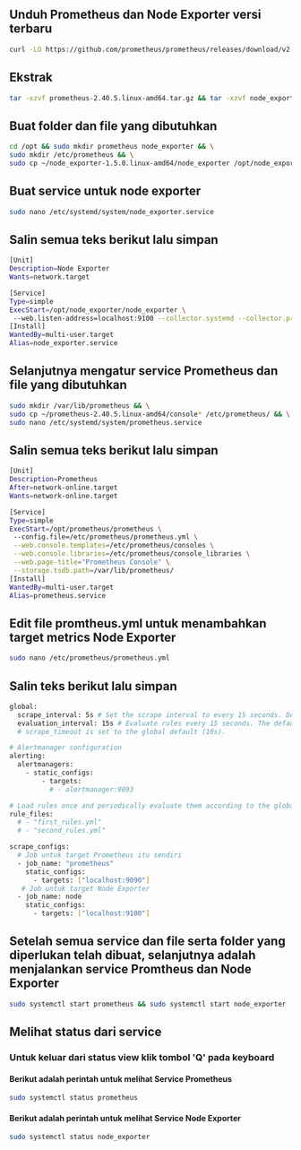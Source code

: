 ## Unduh Prometheus dan Node Exporter versi terbaru
```bash
curl -LO https://github.com/prometheus/prometheus/releases/download/v2.40.5/prometheus-2.40.5.linux-amd64.tar.gz && curl -LO https://github.com/prometheus/node_exporter/releases/download/v1.5.0/node_exporter-1.5.0.linux-amd64.tar.gz
```
## Ekstrak
```bash
tar -xzvf prometheus-2.40.5.linux-amd64.tar.gz && tar -xzvf node_exporter-1.5.0.linux-amd64.tar.gz
```
## Buat folder dan file yang dibutuhkan
```bash
cd /opt && sudo mkdir prometheus node_exporter && \
sudo mkdir /etc/prometheus && \
sudo cp ~/node_exporter-1.5.0.linux-amd64/node_exporter /opt/node_exporter/
```
## Buat service untuk node exporter
```bash
sudo nano /etc/systemd/system/node_exporter.service
```
## Salin semua teks berikut lalu simpan
```bash
[Unit]
Description=Node Exporter
Wants=network.target

[Service]
Type=simple
ExecStart=/opt/node_exporter/node_exporter \
 --web.listen-address=localhost:9100 --collector.systemd --collector.processes
[Install]
WantedBy=multi-user.target
Alias=node_exporter.service
```
## Selanjutnya mengatur service Prometheus dan file yang dibutuhkan
```bash
sudo mkdir /var/lib/prometheus && \
sudo cp ~/prometheus-2.40.5.linux-amd64/console* /etc/prometheus/ && \
sudo nano /etc/systemd/system/prometheus.service
```
## Salin semua teks berikut lalu simpan
```bash
[Unit]
Description=Prometheus
After=network-online.target
Wants=network-online.target

[Service]
Type=simple
ExecStart=/opt/prometheus/prometheus \
 --config.file=/etc/prometheus/prometheus.yml \
 --web.console.templates=/etc/prometheus/consoles \
 --web.console.libraries=/etc/prometheus/console_libraries \
 --web.page-title="Prometheus Console" \
 --storage.tsdb.path=/var/lib/prometheus/
[Install]
WantedBy=multi-user.target
Alias=prometheus.service
```
## Edit file promtheus.yml untuk menambahkan target metrics Node Exporter
```bash
sudo nano /etc/prometheus/prometheus.yml
```
## Salin teks berikut lalu simpan
```bash
global:
  scrape_interval: 5s # Set the scrape interval to every 15 seconds. Default is every 1 minute.
  evaluation_interval: 15s # Evaluate rules every 15 seconds. The default is every 1 minute.
  # scrape_timeout is set to the global default (10s).

# Alertmanager configuration
alerting:
  alertmanagers:
    - static_configs:
        - targets:
          # - alertmanager:9093

# Load rules once and periodically evaluate them according to the global 'evaluation_interval'.
rule_files:
  # - "first_rules.yml"
  # - "second_rules.yml"

scrape_configs:
  # Job untuk target Prometheus itu sendiri
  - job_name: "prometheus"
    static_configs:
      - targets: ["localhost:9090"]
   # Job untuk target Node Exporter
  - job_name: node
    static_configs:
      - targets: ["localhost:9100"]
```
## Setelah semua service dan file serta folder yang diperlukan telah dibuat, selanjutnya adalah menjalankan service Promtheus dan Node Exporter
```bash
sudo systemctl start prometheus && sudo systemctl start node_exporter
```
## Melihat status dari service 
### Untuk keluar dari status view klik tombol 'Q' pada keyboard
#### Berikut adalah perintah untuk melihat Service Prometheus
```bash
sudo systemctl status prometheus
```
#### Berikut adalah perintah untuk melihat Service Node Exporter
```bash
sudo systemctl status node_exporter
```
